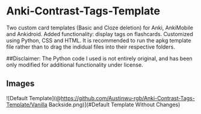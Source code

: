 # Anki-Contrast-Tags-Template
Two custom card templates (Basic and Cloze deletion) for Anki, AnkiMobile and Ankidroid. Added functionality: display tags on flashcards. Customized using Python, CSS and HTML. It is recommended to run the apkg template file rather than to drag the indidual files into their respective folders. 

##Disclaimer: 
The Python code I used is not entirely original, and has been only modified for additional functionality under license. 

## Images
![Default Template](@https://github.com/Austinwu-rgb/Anki-Contrast-Tags-Template/Vanilla Backside.png)](#Default Template Without Changes)
